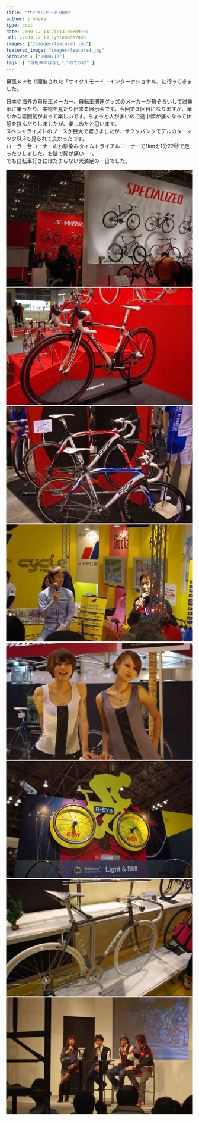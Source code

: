 ```yaml
---
title: "サイクルモード2009"
author: irohaka
type: post
date: 2009-12-13T21:13:00+09:00
url: /2009_12_13_cyclemode2009
images: ["/images/featured.jpg"]
featured_image: "images/featured.jpg"
archives : ["2009/12"]
tags: [ "自転車のはなし","おでかけ" ]
---
```


幕張メッセで開催された「サイクルモード・インターナショナル」に行ってきました。
 <!--more-->

日本や海外の自転車メーカー、自転車関連グッズのメーカーが勢ぞろいして試乗車に乗ったり、実物を見たり出来る展示会です。今回で３回目になりますが、華やかな雰囲気があって楽しいです。ちょっと人が多いので途中頭が痛くなって休憩を挟んだりしましたが、楽しめたと思います。  
スペシャライズドのブースが巨大で驚きましたが、サクソバンクモデルのターマックSL3も見られて良かったです。  
ローラー台コーナーのお馴染みタイムトライアルコーナーで1kmを1分22秒で走ったりしました。お陰で脚が痛い･･･。  
でも自転車好きにはたまらない大満足の一日でした。  

![スペシャライズドのブース](images/2009_12_cyclemode01.jpg)  
![サクソバンクモデル](images/2009_12_cyclemode02.jpg)  
![ピナレロのFPシリーズ。ONDAフォークがカッコいい](images/2009_12_cyclemode03.jpg)  
![Jsportsのブース。おなじみのお二人がトークショー](images/2009_12_cyclemode04.jpg)  
![KHSのマンハッタンガール。かわゆい。](images/2009_12_cyclemode05.jpg)  
![MAVICのR-sysのラインナップが増えるらしい。](images/2009_12_cyclemode06.jpg)  
![MASIのシングルスピード。かっこいいな。](images/2009_12_cyclemode07.jpg)  
![フミ、ユキヤ、今中さんのトークショー。豪華だ・・・。](images/2009_12_cyclemode08.jpg)  